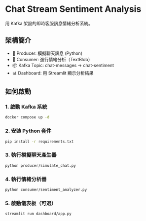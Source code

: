 # Chat Stream Sentiment Analysis

用 Kafka 架設的即時客服訊息情緒分析系統。

## 架構簡介

- 🧾 Producer: 模擬聊天訊息 (Python)
- 🧠 Consumer: 進行情緒分析（TextBlob）
- 📦 Kafka Topic: chat-messages → chat-sentiment
- 📊 Dashboard: 用 Streamlit 顯示分析結果

## 如何啟動

### 1. 啟動 Kafka 系統
```bash
docker compose up -d
```

### 2. 安裝 Python 套件
```bash
pip install -r requirements.txt
```

### 3. 執行模擬聊天產生器
```bash
python producer/simulate_chat.py
```

### 4. 執行情緒分析器
```bash
python consumer/sentiment_analyzer.py
```

### 5. 啟動儀表板（可選）
```bash
streamlit run dashboard/app.py
```
